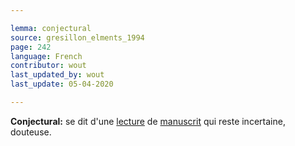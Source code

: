 ```yaml
---

lemma: conjectural
source: gresillon_elments_1994
page: 242
language: French
contributor: wout
last_updated_by: wout
last_update: 05-04-2020

---
```


**Conjectural:** se dit d'une [lecture](reading.html) de [manuscrit](manuscript.html) qui reste incertaine, douteuse.
